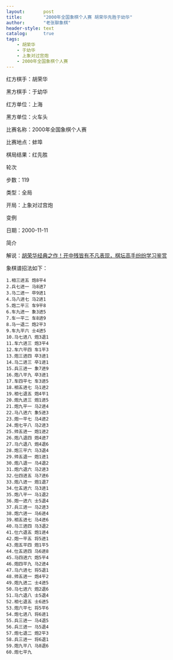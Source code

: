```yaml
---
layout:       post
title:        "2000年全国象棋个人赛 胡荣华先胜于幼华"
author:       "老张聊象棋"
header-style: text
catalog:      true
tags:
    - 胡荣华
    - 于幼华
    - 上象对过宫炮
    - 2000年全国象棋个人赛
---
```

红方棋手：胡荣华

黑方棋手：于幼华

红方单位：上海

黑方单位：火车头

比赛名称：2000年全国象棋个人赛

比赛地点：蚌埠

棋局结果：红先胜

轮次

步数：119

类型：全局

开局：上象对过宫炮

变例

日期：2000-11-11

简介

解说：[胡荣华经典之作！开中残皆有不凡表现，棋坛高手纷纷学习鉴赏](https://youtu.be/JZByTUurlMQ)

象棋谱招法如下：
```
1.相三进五 炮8平4
2.兵七进一 马8进7
3.马二进一 卒9进1
4.马八进七 马2进1
5.炮二平三 车9平8
6.车九进一 象3进5
7.车一平二 车8进9
8.马一退二 炮2平3
9.车九平六 士4进5
10.马七进八 炮3退1
11.车六进三 炮3平4
12.车六平四 车1平3
13.炮三进四 卒3进1
14.马二进三 卒1进1
15.兵三进一 象7进9
16.炮八平九 卒3进1
17.车四平七 车3进5
18.相五进七 马1进2
19.相七退五 炮4平1
20.炮九进三 炮1进5
21.炮九平一 马2进4
22.马八进六 象5进3
23.炮一平七 马4进2
24.炮七平八 马2进3
25.帅五进一 炮1进2
26.炮八退四 炮4进7
27.马六退八 炮4退6
28.炮三平六 马3退4
29.帅五退一 炮1进1
30.炮八退一 马4退2
31.炮六退六 马2进3
32.仕四进五 马7进6
33.炮八进一 炮1退7
34.仕五进六 马3进1
35.炮八平一 马1退2
36.炮一进六 士5退4
37.兵三进一 马2进3
38.炮六进一 马6进4
39.相五进七 马4进6
40.马三进四 马3退2
41.仕六退五 炮1进4
42.炮一平五 将5进1
43.炮五平四 炮1平5
44.仕五进四 马6进8
45.马四进六 炮5平4
46.炮四平九 马2进4
47.马六进七 将5退1
48.帅五进一 炮4平2
49.炮九进二 士4进5
50.马七进六 炮2退6
51.马六退八 士5退4
52.相七退五 士6进5
53.炮六平七 将5平6
54.炮七进八 将6进1
55.兵三进一 马4退5
56.兵三进一 马5退4
57.炮七退二 炮2平3
58.兵三进一 将6退1
59.炮九平八 马8退6
60.炮七平九
```
